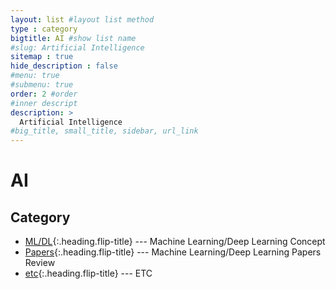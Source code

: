 ```yaml
---
layout: list #layout list method
type : category
bigtitle: AI #show list name
#slug: Artificial Intelligence 
sitemap : true
hide_description : false
#menu: true
#submenu: true
order: 2 #order
#inner descript
description: >
  Artificial Intelligence
#big_title, small_title, sidebar, url_link
---
```


# AI

## Category

* [ML/DL]{:.heading.flip-title} --- Machine Learning/Deep Learning Concept
* [Papers]{:.heading.flip-title} --- Machine Learning/Deep Learning Papers Review
* [etc]{:.heading.flip-title} --- ETC

[ML/DL]: /mldl/
[Papers]: /papers/
[etc]: /ai-etc/
